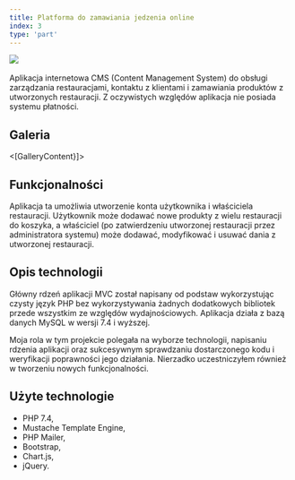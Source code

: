 ```yaml
---
title: Platforma do zamawiania jedzenia online
index: 3
type: 'part'
---
```


[![](https://img.shields.io/badge/github-808080?style=for-the-badge&logo=github)](https://github.com/milosz08/food-ordering-web-app) &nbsp;

Aplikacja internetowa CMS (Content Management System) do obsługi zarządzania restauracjami, kontaktu z klientami i
zamawiania produktów z utworzonych restauracji. Z oczywistych względów aplikacja nie posiada systemu płatności.

## Galeria

<[GalleryContent}]>

## Funkcjonalności

Aplikacja ta umożliwia utworzenie konta użytkownika i właściciela restauracji. Użytkownik może dodawać nowe produkty z
wielu restauracji do koszyka, a właściciel (po zatwierdzeniu utworzonej restauracji przez administratora systemu) może
dodawać, modyfikować i usuwać dania z utworzonej restauracji.

## Opis technologii

Główny rdzeń aplikacji MVC został napisany od podstaw wykorzystując czysty język PHP bez wykorzystywania żadnych
dodatkowych bibliotek przede wszystkim ze względów wydajnościowych. Aplikacja działa z bazą danych MySQL w wersji 7.4
i wyższej.

Moja rola w tym projekcie polegała na wyborze technologii, napisaniu rdzenia aplikacji oraz sukcesywnym sprawdzaniu
dostarczonego kodu i weryfikacji poprawności jego działania. Nierzadko uczestniczyłem również w tworzeniu nowych
funkcjonalności.

## Użyte technologie

- PHP 7.4,
- Mustache Template Engine,
- PHP Mailer,
- Bootstrap,
- Chart.js,
- jQuery.
